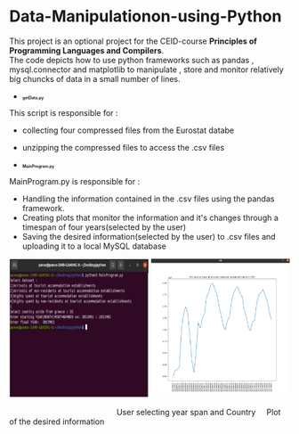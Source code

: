 # Data-Manipulationon-using-Python

This project is an optional project for the CEID-course **Principles of Programming Languages and Compilers**. <br>
The code depicts how to use python frameworks such as pandas , mysql.connector and matplotlib to manipulate , store and monitor relatively big chuncks of data in a small number of lines. 

* <h2 style ="font-size: 0.5em"> getData.py</h2>
This script is responsible for :
* collecting four compressed files from the Eurostat databe 
* unzipping the compressed files to access the .csv files

* <h2 style ="font-size: 0.5em"> MainProgram.py</h2>
MainProgram.py is responsible for :
* Handling the information contained in the .csv files using the pandas framework.
* Creating plots that monitor the information and it's changes through a timespan of four years(selected by the user)
* Saving the desired information(selected by the user) to .csv files and uploading it to a local MySQL database


 

<p align="center">
<a>
  <img src="https://github.com/CaptainAlready/Data-Manipulation-using-Python/blob/main/Capture2.PNG" alt="Gif" width="250" height="250">
</a> 
 <a>
  <img src="https://github.com/CaptainAlready/Data-Manipulation-using-Python/blob/main/Capture.PNG" alt="Gif" width="250" height="250">
</a> 
  </p> 
 &nbsp &nbsp &nbsp;&nbsp; &nbsp; &nbsp; &nbsp; &nbsp; &nbsp; &nbsp;&nbsp; &nbsp; &nbsp; &nbsp; &nbsp; &nbsp; &nbsp;&nbsp; &nbsp; &nbsp; &nbsp; &nbsp; &nbsp; &nbsp;&nbsp; &nbsp; &nbsp;User selecting year span and Country  
  &nbsp &nbsp Plot of the desired information
